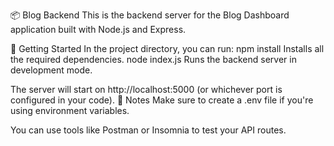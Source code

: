 📦 Blog Backend
This is the backend server for the Blog Dashboard application built with Node.js and Express.

🚀 Getting Started
In the project directory, you can run:
npm install
Installs all the required dependencies.
node index.js
Runs the backend server in development mode.

The server will start on http://localhost:5000 (or whichever port is configured in your code).
📌 Notes
Make sure to create a .env file if you're using environment variables.

You can use tools like Postman or Insomnia to test your API routes.
